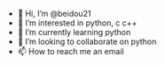 - 👋 Hi, I’m @beidou21
- 👀 I’m interested in python, c c++
- 🌱 I’m currently learning python
- 💞️ I’m looking to collaborate on python
- 📫 How to reach me an email

<!---
beidou21/beidou21 is a ✨ special ✨ repository because its `README.md` (this file) appears on your GitHub profile.
You can click the Preview link to take a look at your changes.
--->
